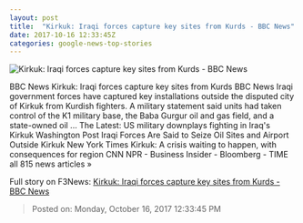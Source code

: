 ```yaml
---
layout: post
title:  "Kirkuk: Iraqi forces capture key sites from Kurds - BBC News"
date: 2017-10-16 12:33:45Z
categories: google-news-top-stories
---
```


![Kirkuk: Iraqi forces capture key sites from Kurds - BBC News](https://ichef.bbci.co.uk/news/1024/cpsprodpb/5570/production/_98327812_hi042397047.jpg)

BBC News Kirkuk: Iraqi forces capture key sites from Kurds BBC News Iraqi government forces have captured key installations outside the disputed city of Kirkuk from Kurdish fighters. A military statement said units had taken control of the K1 military base, the Baba Gurgur oil and gas field, and a state-owned oil ... The Latest: US military downplays fighting in Iraq's Kirkuk Washington Post Iraqi Forces Are Said to Seize Oil Sites and Airport Outside Kirkuk New York Times Kirkuk: A crisis waiting to happen, with consequences for region CNN NPR - Business Insider - Bloomberg - TIME all 815 news articles »


Full story on F3News: [Kirkuk: Iraqi forces capture key sites from Kurds - BBC News](http://www.f3nws.com/n/2dVFNC)

> Posted on: Monday, October 16, 2017 12:33:45 PM
